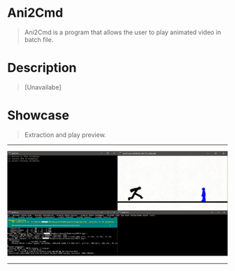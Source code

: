 # Ani2Cmd
>Ani2Cmd is a program that allows the user to play animated video in batch file.

# Description
>[Unavailabe]

# Showcase
>Extraction and play preview.
________________________________________
![](.github/prev1.png)
________________________________________
